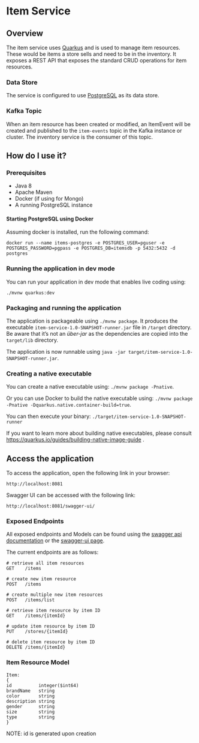 # Item Service

## Overview

The item service uses [Quarkus](https://quarkus.io) and is used to manage item resources.  These would be items a store sells and need to be in the inventory. It exposes a REST API that exposes the standard CRUD operations for item resources.

### Data Store

The service is configured to use [PostgreSQL](https://www.postgresql.org/) as its data store.

### Kafka Topic

When an item resource has been created or modified, an ItemEvent will be created and published to the `item-events` topic in the Kafka instance or cluster.  The inventory service is the consumer of this topic.

## How do I use it?

### Prerequisites

* Java 8
* Apache Maven
* Docker (if using for Mongo)
* A running PostgreSQL instance

#### Starting PostgreSQL using Docker

Assuming docker is installed, run the following command:
```
docker run --name items-postgres -e POSTGRES_USER=pguser -e POSTGRES_PASSWORD=pgpass -e POSTGRES_DB=itemsdb -p 5432:5432 -d postgres
```

### Running the application in dev mode

You can run your application in dev mode that enables live coding using:
```
./mvnw quarkus:dev
```

### Packaging and running the application

The application is packageable using `./mvnw package`.
It produces the executable `item-service-1.0-SNAPSHOT-runner.jar` file in `/target` directory.
Be aware that it’s not an _über-jar_ as the dependencies are copied into the `target/lib` directory.

The application is now runnable using `java -jar target/item-service-1.0-SNAPSHOT-runner.jar`.

### Creating a native executable

You can create a native executable using: `./mvnw package -Pnative`.

Or you can use Docker to build the native executable using: `./mvnw package -Pnative -Dquarkus.native.container-build=true`.

You can then execute your binary: `./target/item-service-1.0-SNAPSHOT-runner`

If you want to learn more about building native executables, please consult https://quarkus.io/guides/building-native-image-guide .

## Access the application

To access the application, open the following link in your browser:

`http://localhost:8081`

Swagger UI can be accessed with the following link:

`http://localhost:8081/swagger-ui/`

### Exposed Endpoints

All exposed endpoints and Models can be found using the [swagger api documentation](http://localhost:8081/openapi) or the [swagger-ui page](http://localhost:8081/swagger-ui/).

The current endpoints are as follows:
```
# retrieve all item resources
GET    /items

# create new item resource
POST   /items

# create multiple new item resources
POST   /items/list

# retrieve item resource by item ID
GET    /items/{itemId}

# update item resource by item ID
PUT    /stores/{itemId}

# delete item resource by item ID
DELETE /items/{itemId}

```

### Item Resource Model
```
Item:
{
id          integer($int64)
brandName   string
color       string
description string
gender      string
size        string
type        string
}
```

NOTE: id is generated upon creation
